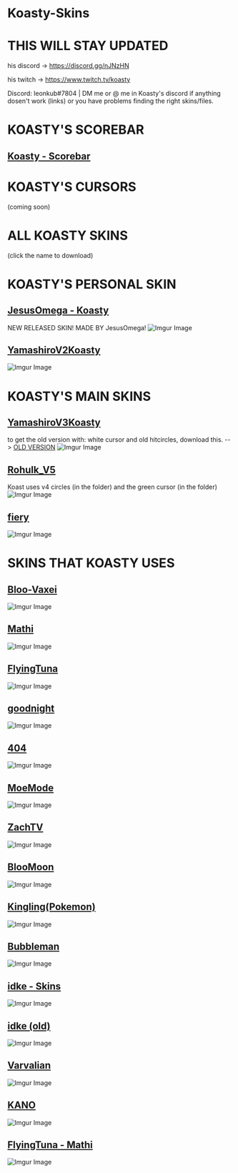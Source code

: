 # Koasty-Skins

# THIS WILL STAY UPDATED

his discord -> https://discord.gg/nJNzHN

his twitch -> https://www.twitch.tv/koasty 

Discord: leonkub#7804 | DM me or @ me in Koasty's discord if anything dosen't work (links) or you have problems finding the right skins/files.

# KOASTY'S SCOREBAR
## [Koasty - Scorebar](https://download1074.mediafire.com/vo02hyiwd4zg/2dwaaspyivdyfe1/Koast+Scorebar.zip)

# KOASTY'S CURSORS
(coming soon)

# ALL KOASTY SKINS
(click the name to download)

# KOASTY'S PERSONAL SKIN
## [JesusOmega - Koasty](https://drive.google.com/file/d/1-7hN2_wgEuJjZtn1Afkf7b1m-NPijDZo/view)
NEW RELEASED SKIN! MADE BY JesusOmega!
![Imgur Image](https://i.imgur.com/7NA9Scc.jpg)

## [YamashiroV2Koasty](https://cdn.discordapp.com/attachments/633473018353680449/691489138595201084/YamashiroV2Koasty.osk)
![Imgur Image](https://osu.ppy.sh/ss/14652028/043f)

# KOASTY'S MAIN SKINS

## [YamashiroV3Koasty](https://www.mediafire.com/file/f5feb1xyqf1lv07/YamashiroV3Koasty.osk/file)
to get the old version with: white cursor and old hitcircles, download this. --> [OLD VERSION](https://download1320.mediafire.com/724d16vt8dfg/iu3s7j7o38xnseh/YamashiroV3.osk)
![Imgur Image](https://osu.ppy.sh/ss/15286022/6ff0)

## [Rohulk_V5](https://cdn.discordapp.com/attachments/633473018353680449/691488995707715614/Rohulk_V5.osk)
Koast uses v4 circles (in the folder) and the green cursor (in the folder)
![Imgur Image](https://osu.ppy.sh/ss/14652015/9997)

## [fiery](https://download1352.mediafire.com/wfq5l5bl19gg/4ryl6qqet0xs9nc/fierymod+v8+realest+ver.osk)
![Imgur Image](https://skins.osuck.net/uploads/posts/2018-12/1543652013_screenshot1501.jpg)

# SKINS THAT KOASTY USES

## [Bloo-Vaxei](https://download1323.mediafire.com/jyu2ackvm8bg/8jpod1981ctapz7/BlooMoon-Vaxei.osk)
![Imgur Image](https://osu.ppy.sh/ss/14772563/fe69)

## [Mathi](https://cdn.discordapp.com/attachments/633473018353680449/691489118496227358/Mathi.osk)
![Imgur Image](https://osu.ppy.sh/ss/14652029/0119)

## [FlyingTuna](https://cdn.discordapp.com/attachments/633473018353680449/691489112540184586/FlyingTuna.osk)
![Imgur Image](https://osu.ppy.sh/ss/14652061/bdfd)

## [goodnight](https://cdn.discordapp.com/attachments/633473018353680449/691489108085964850/goodnight.osk)
![Imgur Image](https://osu.ppy.sh/ss/14652050/c600)

## [404](https://cdn.discordapp.com/attachments/633473018353680449/691489058576269312/404.osk)
![Imgur Image](https://osu.ppy.sh/ss/14652055/cdb6)

## [MoeMode](https://cdn.discordapp.com/attachments/633473018353680449/691489046261661727/MoeMode.osk)
![Imgur Image](https://osu.ppy.sh/ss/14652044/cdb7)

## [ZachTV](http://download1761.mediafire.com/iihw18qpkgbg/tetx4jqf84tsxp6/ZachTV.osk)
![Imgur Image](https://osu.ppy.sh/ss/14670057/9f2a)

## [BlooMoon](https://drive.google.com/file/d/1B9xIOwFfJzbKd1U0j1Mw8HDe_QY-zo9y/view)
![Imgur Image](https://osu.ppy.sh/ss/14698226/da28)

## [Kingling(Pokemon)](https://download1650.mediafire.com/885t7rbi0qug/eeq6h7q5f93xlz6/Pok%EF%BF%BDmon+4+Gen+Kingling.osk)
![Imgur Image](https://osu.ppy.sh/ss/14698314/38eb)

## [Bubbleman](https://www.mediafire.com/file/6m40jm9mi21d89x/BubbleSkin20-03-20.osk/file)
![Imgur Image](https://osu.ppy.sh/ss/14741820/6167)

## [idke - Skins](https://www.mediafire.com/folder/aq1ufnj0yibds/idke%201.2) 
![Imgur Image](https://skins.osuck.net/uploads/posts/2019-04/1554353332_screenshot3560.jpg)

## [idke (old)](http://download2008.mediafire.com/z5y6oalimc0g/iquuacals63m6eq/idke%2B1.1.osk)
![Imgur Image](https://skins.osuck.net/uploads/posts/2018-09/1537858215_bvputcn.jpg)

## [Varvalian](http://download855.mediafire.com/aruajgepkezg/pr8n1s15j37whi8/Komori+-+Pengu_Lian%28PwV%29.osk)
![Imgur Image](https://skins.osuck.net/uploads/posts/2019-08/1565775649_screenshot6287.jpg)

## [KANO](https://puu.sh/DlYUw.osk)
![Imgur Image](https://osu.ppy.sh/ss/14909567/bf86)

## [FlyingTuna - Mathi](https://drive.google.com/file/d/1Lr8OKg5ed-yHNCGPZfnns6Anq4je1XyD/view)
![Imgur Image](https://osu.ppy.sh/ss/14932286/77d1)
